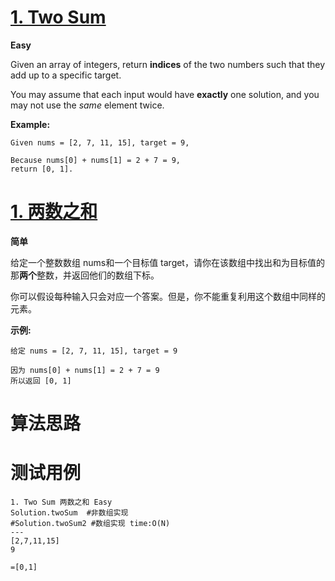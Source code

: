 # [1. Two Sum][enTitle]

**Easy**

Given an array of integers, return **indices** of the two numbers such that they add up to a specific target.

You may assume that each input would have **exactly** one solution, and you may not use the  *same*  element twice.

**Example:**

```
Given nums = [2, 7, 11, 15], target = 9,

Because nums[0] + nums[1] = 2 + 7 = 9,
return [0, 1].
```


# [1. 两数之和][cnTitle]

**简单**

给定一个整数数组 nums和一个目标值 target，请你在该数组中找出和为目标值的那**两个**整数，并返回他们的数组下标。

你可以假设每种输入只会对应一个答案。但是，你不能重复利用这个数组中同样的元素。

**示例:**

```
给定 nums = [2, 7, 11, 15], target = 9

因为 nums[0] + nums[1] = 2 + 7 = 9
所以返回 [0, 1]
```
# 算法思路

# 测试用例
```
1. Two Sum 两数之和 Easy
Solution.twoSum  #非数组实现
#Solution.twoSum2 #数组实现 time:O(N)
---
[2,7,11,15]
9

=[0,1]
```

[enTitle]: https://leetcode.com/problems/two-sum/
[cnTitle]: https://leetcode-cn.com/problems/two-sum/
